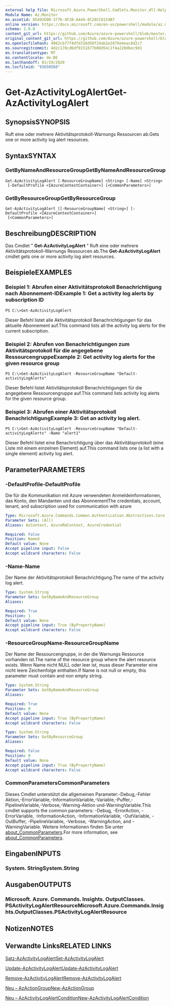 ```yaml
---
external help file: Microsoft.Azure.PowerShell.Cmdlets.Monitor.dll-Help.xml
Module Name: Az.Monitor
ms.assetid: 85492E00-3776-4F20-A444-9C28CC6154B7
online version: https://docs.microsoft.com/en-us/powershell/module/az.monitor/get-azactivitylogalert
schema: 2.0.0
content_git_url: https://github.com/Azure/azure-powershell/blob/master/src/Monitor/Monitor/help/Get-AzActivityLogAlert.md
original_content_git_url: https://github.com/Azure/azure-powershell/blob/master/src/Monitor/Monitor/help/Get-AzActivityLogAlert.md
ms.openlocfilehash: 4982cb77f4dfd318d58f24ab2e2876e4eac8d2c7
ms.sourcegitcommit: 4d2c178cd6df9151877b08d54c1f4a228dbec9d1
ms.translationtype: MT
ms.contentlocale: de-DE
ms.lasthandoff: 01/29/2020
ms.locfileid: "93650568"
---
```

# <span data-ttu-id="e6a71-101">Get-AzActivityLogAlert</span><span class="sxs-lookup"><span data-stu-id="e6a71-101">Get-AzActivityLogAlert</span></span>

## <span data-ttu-id="e6a71-102">Synopsis</span><span class="sxs-lookup"><span data-stu-id="e6a71-102">SYNOPSIS</span></span>
<span data-ttu-id="e6a71-103">Ruft eine oder mehrere Aktivitätsprotokoll-Warnungs Ressourcen ab.</span><span class="sxs-lookup"><span data-stu-id="e6a71-103">Gets one or more activity log alert resources.</span></span>

## <span data-ttu-id="e6a71-104">Syntax</span><span class="sxs-lookup"><span data-stu-id="e6a71-104">SYNTAX</span></span>

### <span data-ttu-id="e6a71-105">GetByNameAndResourceGroup</span><span class="sxs-lookup"><span data-stu-id="e6a71-105">GetByNameAndResourceGroup</span></span>
```
Get-AzActivityLogAlert [-ResourceGroupName] <String> [-Name] <String>
 [-DefaultProfile <IAzureContextContainer>] [<CommonParameters>]
```

### <span data-ttu-id="e6a71-106">GetByResourceGroup</span><span class="sxs-lookup"><span data-stu-id="e6a71-106">GetByResourceGroup</span></span>
```
Get-AzActivityLogAlert [[-ResourceGroupName] <String>] [-DefaultProfile <IAzureContextContainer>]
 [<CommonParameters>]
```

## <span data-ttu-id="e6a71-107">Beschreibung</span><span class="sxs-lookup"><span data-stu-id="e6a71-107">DESCRIPTION</span></span>
<span data-ttu-id="e6a71-108">Das Cmdlet " **Get-AzActivityLogAlert** " Ruft eine oder mehrere Aktivitätsprotokoll-Warnungs Ressourcen ab.</span><span class="sxs-lookup"><span data-stu-id="e6a71-108">The **Get-AzActivityLogAlert** cmdlet gets one or more activity log alert resources.</span></span>

## <span data-ttu-id="e6a71-109">Beispiele</span><span class="sxs-lookup"><span data-stu-id="e6a71-109">EXAMPLES</span></span>

### <span data-ttu-id="e6a71-110">Beispiel 1: Abrufen einer Aktivitätsprotokoll Benachrichtigung nach Abonnement-ID</span><span class="sxs-lookup"><span data-stu-id="e6a71-110">Example 1: Get a activity log alerts by subscription ID</span></span>
```
PS C:\>Get-AzActivityLogAlert
```

<span data-ttu-id="e6a71-111">Dieser Befehl listet alle Aktivitätsprotokoll Benachrichtigungen für das aktuelle Abonnement auf.</span><span class="sxs-lookup"><span data-stu-id="e6a71-111">This command lists all the activity log alerts for the current subscription.</span></span>

### <span data-ttu-id="e6a71-112">Beispiel 2: Abrufen von Benachrichtigungen zum Aktivitätsprotokoll für die angegebene Ressourcengruppe</span><span class="sxs-lookup"><span data-stu-id="e6a71-112">Example 2: Get activity log alerts for the given resource group</span></span>
```
PS C:\>Get-AzActivityLogAlert -ResourceGroupName "Default-activityLogAlerts"
```

<span data-ttu-id="e6a71-113">Dieser Befehl listet Aktivitätsprotokoll Benachrichtigungen für die angegebene Ressourcengruppe auf.</span><span class="sxs-lookup"><span data-stu-id="e6a71-113">This command lists activity log alerts for the given resource group.</span></span>

### <span data-ttu-id="e6a71-114">Beispiel 3: Abrufen einer Aktivitätsprotokoll Benachrichtigung</span><span class="sxs-lookup"><span data-stu-id="e6a71-114">Example 3: Get an activity log alert.</span></span>
```
PS C:\>Get-AzActivityLogAlert -ResourceGroupName "Default-activityLogAlerts" -Name "alert1"
```

<span data-ttu-id="e6a71-115">Dieser Befehl listet eine Benachrichtigung über das Aktivitätsprotokoll (eine Liste mit einem einzelnen Element) auf.</span><span class="sxs-lookup"><span data-stu-id="e6a71-115">This command lists one (a list with a single element) activity log alert.</span></span>

## <span data-ttu-id="e6a71-116">Parameter</span><span class="sxs-lookup"><span data-stu-id="e6a71-116">PARAMETERS</span></span>

### <span data-ttu-id="e6a71-117">-DefaultProfile</span><span class="sxs-lookup"><span data-stu-id="e6a71-117">-DefaultProfile</span></span>
<span data-ttu-id="e6a71-118">Die für die Kommunikation mit Azure verwendeten Anmeldeinformationen, das Konto, den Mandanten und das Abonnement</span><span class="sxs-lookup"><span data-stu-id="e6a71-118">The credentials, account, tenant, and subscription used for communication with azure</span></span>

```yaml
Type: Microsoft.Azure.Commands.Common.Authentication.Abstractions.Core.IAzureContextContainer
Parameter Sets: (All)
Aliases: AzContext, AzureRmContext, AzureCredential

Required: False
Position: Named
Default value: None
Accept pipeline input: False
Accept wildcard characters: False
```

### <span data-ttu-id="e6a71-119">-Name</span><span class="sxs-lookup"><span data-stu-id="e6a71-119">-Name</span></span>
<span data-ttu-id="e6a71-120">Der Name der Aktivitätsprotokoll Benachrichtigung.</span><span class="sxs-lookup"><span data-stu-id="e6a71-120">The name of the activity log alert.</span></span>

```yaml
Type: System.String
Parameter Sets: GetByNameAndResourceGroup
Aliases:

Required: True
Position: 1
Default value: None
Accept pipeline input: True (ByPropertyName)
Accept wildcard characters: False
```

### <span data-ttu-id="e6a71-121">-ResourceGroupName</span><span class="sxs-lookup"><span data-stu-id="e6a71-121">-ResourceGroupName</span></span>
<span data-ttu-id="e6a71-122">Der Name der Ressourcengruppe, in der die Warnungs Ressource vorhanden ist.</span><span class="sxs-lookup"><span data-stu-id="e6a71-122">The name of the resource group where the alert resource exists.</span></span>
<span data-ttu-id="e6a71-123">Wenn Name nicht NULL oder leer ist, muss dieser Parameter eine nicht leere Zeichenfolge enthalten.</span><span class="sxs-lookup"><span data-stu-id="e6a71-123">If Name is not null or empty, this parameter must contain and non empty string.</span></span>

```yaml
Type: System.String
Parameter Sets: GetByNameAndResourceGroup
Aliases:

Required: True
Position: 0
Default value: None
Accept pipeline input: True (ByPropertyName)
Accept wildcard characters: False
```

```yaml
Type: System.String
Parameter Sets: GetByResourceGroup
Aliases:

Required: False
Position: 0
Default value: None
Accept pipeline input: True (ByPropertyName)
Accept wildcard characters: False
```

### <span data-ttu-id="e6a71-124">CommonParameters</span><span class="sxs-lookup"><span data-stu-id="e6a71-124">CommonParameters</span></span>
<span data-ttu-id="e6a71-125">Dieses Cmdlet unterstützt die allgemeinen Parameter:-Debug,-Fehler Aktion,-ErrorVariable,-InformationVariable,-Variable,-Puffer,-PipelineVariable,-Verbose,-Warning-Aktion und-WarningVariable.</span><span class="sxs-lookup"><span data-stu-id="e6a71-125">This cmdlet supports the common parameters: -Debug, -ErrorAction, -ErrorVariable, -InformationAction, -InformationVariable, -OutVariable, -OutBuffer, -PipelineVariable, -Verbose, -WarningAction, and -WarningVariable.</span></span> <span data-ttu-id="e6a71-126">Weitere Informationen finden Sie unter [about_CommonParameters](https://go.microsoft.com/fwlink/?LinkID=113216).</span><span class="sxs-lookup"><span data-stu-id="e6a71-126">For more information, see [about_CommonParameters](https://go.microsoft.com/fwlink/?LinkID=113216).</span></span>

## <span data-ttu-id="e6a71-127">Eingaben</span><span class="sxs-lookup"><span data-stu-id="e6a71-127">INPUTS</span></span>

### <span data-ttu-id="e6a71-128">System. String</span><span class="sxs-lookup"><span data-stu-id="e6a71-128">System.String</span></span>

## <span data-ttu-id="e6a71-129">Ausgaben</span><span class="sxs-lookup"><span data-stu-id="e6a71-129">OUTPUTS</span></span>

### <span data-ttu-id="e6a71-130">Microsoft. Azure. Commands. Insights. OutputClasses. PSActivityLogAlertResource</span><span class="sxs-lookup"><span data-stu-id="e6a71-130">Microsoft.Azure.Commands.Insights.OutputClasses.PSActivityLogAlertResource</span></span>

## <span data-ttu-id="e6a71-131">Notizen</span><span class="sxs-lookup"><span data-stu-id="e6a71-131">NOTES</span></span>

## <span data-ttu-id="e6a71-132">Verwandte Links</span><span class="sxs-lookup"><span data-stu-id="e6a71-132">RELATED LINKS</span></span>

[<span data-ttu-id="e6a71-133">Satz-AzActivityLogAlert</span><span class="sxs-lookup"><span data-stu-id="e6a71-133">Set-AzActivityLogAlert</span></span>](./Set-AzActivityLogAlert.md)

[<span data-ttu-id="e6a71-134">Update-AzActivityLogAlert</span><span class="sxs-lookup"><span data-stu-id="e6a71-134">Update-AzActivityLogAlert</span></span>](./Update-AzActivityLogAlert.md)

[<span data-ttu-id="e6a71-135">Remove-AzActivityLogAlert</span><span class="sxs-lookup"><span data-stu-id="e6a71-135">Remove-AzActivityLogAlert</span></span>](./Remove-AzActivityLogAlert.md)

[<span data-ttu-id="e6a71-136">Neu – AzActionGroup</span><span class="sxs-lookup"><span data-stu-id="e6a71-136">New-AzActionGroup</span></span>](./New-AzActionGroup.md)

[<span data-ttu-id="e6a71-137">Neu – AzActivityLogAlertCondition</span><span class="sxs-lookup"><span data-stu-id="e6a71-137">New-AzActivityLogAlertCondition</span></span>](./Get-AzActivityLogAlertCondition.md)
